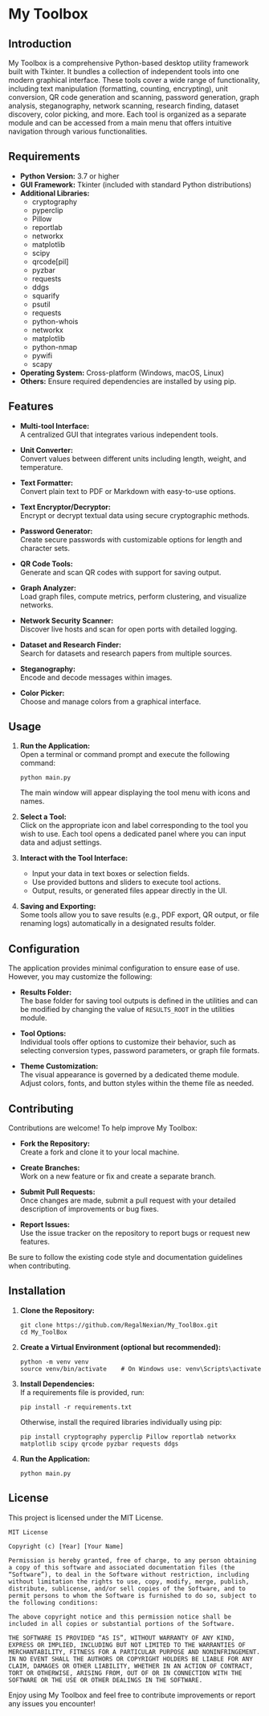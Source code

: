 # My Toolbox

## Introduction

My Toolbox is a comprehensive Python-based desktop utility framework built with Tkinter. It bundles a collection of independent tools into one modern graphical interface. These tools cover a wide range of functionality, including text manipulation (formatting, counting, encrypting), unit conversion, QR code generation and scanning, password generation, graph analysis, steganography, network scanning, research finding, dataset discovery, color picking, and more. Each tool is organized as a separate module and can be accessed from a main menu that offers intuitive navigation through various functionalities.

## Requirements

- **Python Version:** 3.7 or higher  
- **GUI Framework:** Tkinter (included with standard Python distributions)  
- **Additional Libraries:**  
   - cryptography
   - pyperclip
   - Pillow
   - reportlab
   - networkx
   - matplotlib
   - scipy
   - qrcode[pil]
   - pyzbar
   - requests
   - ddgs
   - squarify
   - psutil
   - requests
   - python-whois
   - networkx
   - matplotlib
   - python-nmap
   - pywifi
   - scapy
- **Operating System:** Cross-platform (Windows, macOS, Linux)  
- **Others:** Ensure required dependencies are installed by using pip.

## Features

- **Multi-tool Interface:**  
  A centralized GUI that integrates various independent tools.
  
- **Unit Converter:**  
  Convert values between different units including length, weight, and temperature.
  
- **Text Formatter:**  
  Convert plain text to PDF or Markdown with easy-to-use options.
  
- **Text Encryptor/Decryptor:**  
  Encrypt or decrypt textual data using secure cryptographic methods.
  
- **Password Generator:**  
  Create secure passwords with customizable options for length and character sets.
  
- **QR Code Tools:**  
  Generate and scan QR codes with support for saving output.
  
- **Graph Analyzer:**  
  Load graph files, compute metrics, perform clustering, and visualize networks.
  
- **Network Security Scanner:**  
  Discover live hosts and scan for open ports with detailed logging.
  
- **Dataset and Research Finder:**  
  Search for datasets and research papers from multiple sources.
  
- **Steganography:**  
  Encode and decode messages within images.
  
- **Color Picker:**  
  Choose and manage colors from a graphical interface.

## Usage

1. **Run the Application:**  
   Open a terminal or command prompt and execute the following command:
   ```
   python main.py
   ```
   The main window will appear displaying the tool menu with icons and names.

2. **Select a Tool:**  
   Click on the appropriate icon and label corresponding to the tool you wish to use. Each tool opens a dedicated panel where you can input data and adjust settings.

3. **Interact with the Tool Interface:**  
   - Input your data in text boxes or selection fields.
   - Use provided buttons and sliders to execute tool actions.
   - Output, results, or generated files appear directly in the UI.
   
4. **Saving and Exporting:**  
   Some tools allow you to save results (e.g., PDF export, QR output, or file renaming logs) automatically in a designated results folder.

## Configuration

The application provides minimal configuration to ensure ease of use. However, you may customize the following:

- **Results Folder:**  
  The base folder for saving tool outputs is defined in the utilities and can be modified by changing the value of `RESULTS_ROOT` in the utilities module.

- **Tool Options:**  
  Individual tools offer options to customize their behavior, such as selecting conversion types, password parameters, or graph file formats.

- **Theme Customization:**  
  The visual appearance is governed by a dedicated theme module. Adjust colors, fonts, and button styles within the theme file as needed.

## Contributing

Contributions are welcome! To help improve My Toolbox:

- **Fork the Repository:**  
  Create a fork and clone it to your local machine.

- **Create Branches:**  
  Work on a new feature or fix and create a separate branch.

- **Submit Pull Requests:**  
  Once changes are made, submit a pull request with your detailed description of improvements or bug fixes.

- **Report Issues:**  
  Use the issue tracker on the repository to report bugs or request new features.

Be sure to follow the existing code style and documentation guidelines when contributing.

## Installation

1. **Clone the Repository:**
   ```
   git clone https://github.com/RegalNexian/My_ToolBox.git
   cd My_ToolBox
   ```

2. **Create a Virtual Environment (optional but recommended):**
   ```
   python -m venv venv
   source venv/bin/activate    # On Windows use: venv\Scripts\activate
   ```

3. **Install Dependencies:**  
   If a requirements file is provided, run:
   ```
   pip install -r requirements.txt
   ```
   Otherwise, install the required libraries individually using pip:
   ```
   pip install cryptography pyperclip Pillow reportlab networkx matplotlib scipy qrcode pyzbar requests ddgs
   ```

4. **Run the Application:**
   ```
   python main.py
   ```

## License

This project is licensed under the MIT License.

```
MIT License

Copyright (c) [Year] [Your Name]

Permission is hereby granted, free of charge, to any person obtaining a copy of this software and associated documentation files (the “Software”), to deal in the Software without restriction, including without limitation the rights to use, copy, modify, merge, publish, distribute, sublicense, and/or sell copies of the Software, and to permit persons to whom the Software is furnished to do so, subject to the following conditions:

The above copyright notice and this permission notice shall be included in all copies or substantial portions of the Software.

THE SOFTWARE IS PROVIDED “AS IS”, WITHOUT WARRANTY OF ANY KIND, EXPRESS OR IMPLIED, INCLUDING BUT NOT LIMITED TO THE WARRANTIES OF MERCHANTABILITY, FITNESS FOR A PARTICULAR PURPOSE AND NONINFRINGEMENT. IN NO EVENT SHALL THE AUTHORS OR COPYRIGHT HOLDERS BE LIABLE FOR ANY CLAIM, DAMAGES OR OTHER LIABILITY, WHETHER IN AN ACTION OF CONTRACT, TORT OR OTHERWISE, ARISING FROM, OUT OF OR IN CONNECTION WITH THE SOFTWARE OR THE USE OR OTHER DEALINGS IN THE SOFTWARE.
```

Enjoy using My Toolbox and feel free to contribute improvements or report any issues you encounter!